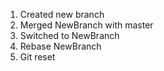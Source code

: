 1. Created new branch
2. Merged NewBranch with master
3. Switched to NewBranch
4. Rebase NewBranch
5. Git reset